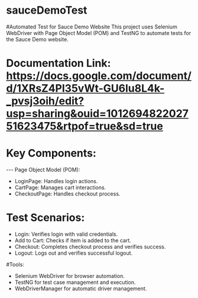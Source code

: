 # sauceDemoTest
#Automated Test for Sauce Demo Website
This project uses Selenium WebDriver with Page Object Model (POM) and TestNG to automate tests for the Sauce Demo website.

# Documentation Link: https://docs.google.com/document/d/1XRsZ4Pl35vWt-GU6lu8L4k-_pvsj3oih/edit?usp=sharing&ouid=101269482202751623475&rtpof=true&sd=true

# Key Components:
--- Page Object Model (POM):
  - LoginPage: Handles login actions.
  - CartPage: Manages cart interactions.
  - CheckoutPage: Handles checkout process.

# Test Scenarios:
  - Login: Verifies login with valid credentials.
  - Add to Cart: Checks if item is added to the cart.
  - Checkout: Completes checkout process and verifies success.
  - Logout: Logs out and verifies successful logout.

#Tools:
  - Selenium WebDriver for browser automation.
  - TestNG for test case management and execution.
  - WebDriverManager for automatic driver management.
